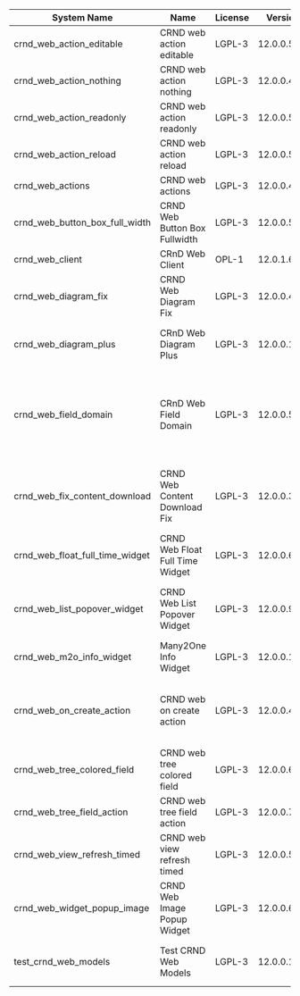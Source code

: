 | System Name | Name | License | Version | Summary | Price |
|---|---|---|---|---|---|
| crnd_web_action_editable | CRND web action editable | LGPL-3 | 12.0.0.5.0 |  |  |
| crnd_web_action_nothing | CRND web action nothing | LGPL-3 | 12.0.0.4.0 |  |  |
| crnd_web_action_readonly | CRND web action readonly | LGPL-3 | 12.0.0.5.0 |  |  |
| crnd_web_action_reload | CRND web action reload | LGPL-3 | 12.0.0.5.0 |  |  |
| crnd_web_actions | CRND web actions | LGPL-3 | 12.0.0.4.0 |  |  |
| crnd_web_button_box_full_width | CRND Web Button Box Fullwidth | LGPL-3 | 12.0.0.5.0 | Button_box at the top of the form |  |
| crnd_web_client | CRnD Web Client | OPL-1 | 12.0.1.6.0 | Web Client Extention |  |
| crnd_web_diagram_fix | CRND Web Diagram Fix | LGPL-3 | 12.0.0.4.0 | Fix for web diagram view |  |
| crnd_web_diagram_plus | CRnD Web Diagram Plus | LGPL-3 | 12.0.0.13.0 | Odoo Web Diagram view by CRnD. |  |
| crnd_web_field_domain | CRnD Web Field Domain | LGPL-3 | 12.0.0.5.0 | Web Field Domain by CRnD allows create computed field domains. |  |
| crnd_web_fix_content_download | CRND Web Content Download Fix | LGPL-3 | 12.0.0.3.0 | Fix for content download to use streaming responses |  |
| crnd_web_float_full_time_widget | CRND Web Float Full Time Widget | LGPL-3 | 12.0.0.6.0 | Float Time Duration Widget |  |
| crnd_web_list_popover_widget | CRND Web List Popover Widget | LGPL-3 | 12.0.0.9.0 | Tooltips message for text fields on tree view. |  |
| crnd_web_m2o_info_widget | Many2One Info Widget | LGPL-3 | 12.0.0.10.0 | Many2One Info Widget |  |
| crnd_web_on_create_action | CRND web on create action | LGPL-3 | 12.0.0.4.0 | Make it possible to use wizards to create records |  |
| crnd_web_tree_colored_field | CRND web tree colored field | LGPL-3 | 12.0.0.6.0 |  |  |
| crnd_web_tree_field_action | CRND web tree field action | LGPL-3 | 12.0.0.7.0 |  |  |
| crnd_web_view_refresh_timed | CRND web view refresh timed | LGPL-3 | 12.0.0.5.0 |  |  |
| crnd_web_widget_popup_image | CRND Web Image Popup Widget | LGPL-3 | 12.0.0.6.0 | Popup images from the binary fields |  |
| test_crnd_web_models | Test CRND Web Models | LGPL-3 | 12.0.0.14.0 | Module for testing web addons. |  |

